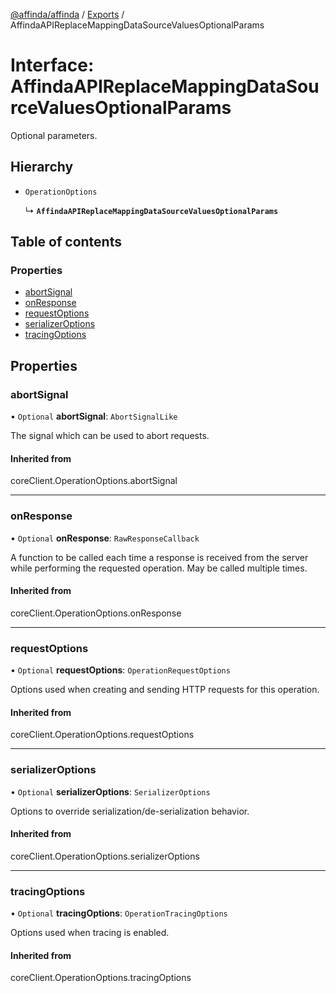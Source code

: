 [@affinda/affinda](../README.md) / [Exports](../modules.md) / AffindaAPIReplaceMappingDataSourceValuesOptionalParams

# Interface: AffindaAPIReplaceMappingDataSourceValuesOptionalParams

Optional parameters.

## Hierarchy

- `OperationOptions`

  ↳ **`AffindaAPIReplaceMappingDataSourceValuesOptionalParams`**

## Table of contents

### Properties

- [abortSignal](AffindaAPIReplaceMappingDataSourceValuesOptionalParams.md#abortsignal)
- [onResponse](AffindaAPIReplaceMappingDataSourceValuesOptionalParams.md#onresponse)
- [requestOptions](AffindaAPIReplaceMappingDataSourceValuesOptionalParams.md#requestoptions)
- [serializerOptions](AffindaAPIReplaceMappingDataSourceValuesOptionalParams.md#serializeroptions)
- [tracingOptions](AffindaAPIReplaceMappingDataSourceValuesOptionalParams.md#tracingoptions)

## Properties

### abortSignal

• `Optional` **abortSignal**: `AbortSignalLike`

The signal which can be used to abort requests.

#### Inherited from

coreClient.OperationOptions.abortSignal

___

### onResponse

• `Optional` **onResponse**: `RawResponseCallback`

A function to be called each time a response is received from the server
while performing the requested operation.
May be called multiple times.

#### Inherited from

coreClient.OperationOptions.onResponse

___

### requestOptions

• `Optional` **requestOptions**: `OperationRequestOptions`

Options used when creating and sending HTTP requests for this operation.

#### Inherited from

coreClient.OperationOptions.requestOptions

___

### serializerOptions

• `Optional` **serializerOptions**: `SerializerOptions`

Options to override serialization/de-serialization behavior.

#### Inherited from

coreClient.OperationOptions.serializerOptions

___

### tracingOptions

• `Optional` **tracingOptions**: `OperationTracingOptions`

Options used when tracing is enabled.

#### Inherited from

coreClient.OperationOptions.tracingOptions
